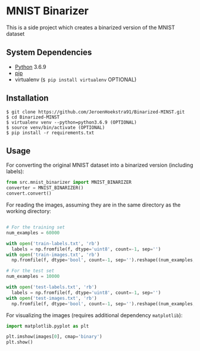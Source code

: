 # MNIST Binarizer

This is a side project which creates a binarized version of the MNIST dataset

## System Dependencies

- [Python](https://www.python.org/) 3.6.9
- [pip](http://www.pip-installer.org)
- virtualenv (`$ pip install virtualenv` OPTIONAL)

## Installation

```console
$ git clone https://github.com/JeroenHoekstra91/Binarized-MINST.git
$ cd Binarized-MINST
$ virtualenv venv --python=python3.6.9 (OPTIONAL)
$ source venv/bin/activate (OPTIONAL)
$ pip install -r requirements.txt
```

## Usage 

For converting the original MNIST dataset into a binarized version (including labels):

```python
from src.mnist_binarizer import MNIST_BINARIZER
converter = MNIST_BINARIZER()
convert.convert()
```

For reading the images, assuming they are in the same directory as the working directory:

```python

# For the training set
num_examples = 60000

with open('train-labels.txt', 'rb')
  labels = np.fromfile(f, dtype='uint8', count=-1, sep='')
with open('train-images.txt', 'rb')
  np.fromfile(f, dtype='bool', count=-1, sep='').reshape((num_examples,) + (28, 28, 1))

# For the test set
num_examples = 10000

with open('test-labels.txt', 'rb')
  labels = np.fromfile(f, dtype='uint8', count=-1, sep='')
with open('test-images.txt', 'rb')
  np.fromfile(f, dtype='bool', count=-1, sep='').reshape((num_examples,) + (28, 28, 1))

```

For visualizing the images (requires additional dependency `matplotlib`):

```python
import matplotlib.pyplot as plt

plt.imshow(images[0], cmap='binary')
plt.show()
```
